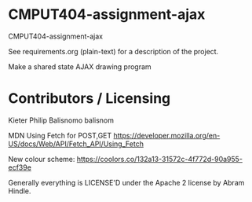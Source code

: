 CMPUT404-assignment-ajax
==============================

CMPUT404-assignment-ajax

See requirements.org (plain-text) for a description of the project.

Make a shared state AJAX drawing program

Contributors / Licensing
========================
Kieter Philip Balisnomo balisnom

MDN Using Fetch for POST,GET
https://developer.mozilla.org/en-US/docs/Web/API/Fetch_API/Using_Fetch

New colour scheme:
https://coolors.co/132a13-31572c-4f772d-90a955-ecf39e

Generally everything is LICENSE'D under the Apache 2 license by Abram Hindle.



